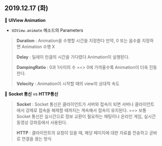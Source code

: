 ## 2019.12.17 (화)

🔵 **UIView Animation**

* `UIView.animate` 메소드의 Parameters

> **Duration** : Animation을 수행할 시간을 지정한다 만약, 0 또는 음수를 지정하면 Animation 수행 X
>
> **Delay** : 딜레이 만큼의 시간을 기다렸다 Animation이 실행된다.
>
> **DampingRatio** : 0과 1사이의 수 ==> 0에 가까울수록 Animation이 더욱 진동한다. 
>
> **Velocity** : Animation이 시작할 때의 view의 상대적 속도



🔵 **Socket 통신** vs **HTTP통신**

> **Socket** : Socket 통신은 클라이언트가 서버와 접속이 되면 서버나 클라이언트에서 강제로 접속을 해제할 때까지는 계속해서 접속이 유지된다. ==> 보통 Socket 통신은 실시간으로 정보 교환이 필요하는 채팅이나 온라인 게임, 실시간 동영상 강좌등에서 사용된다.
>
> **HTTP** : 클라이언트의 요청이 있을 때, 해당 페이지에 대한 자료를 전송하고 곧바로 연결을 끊는 방식 